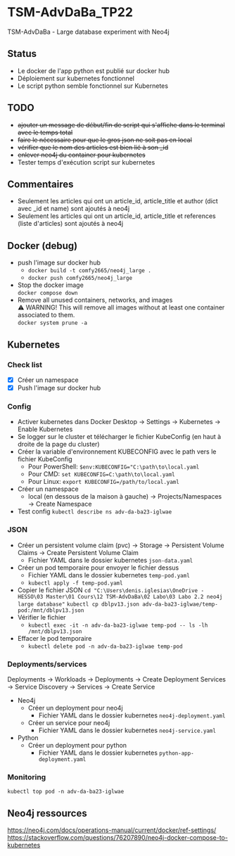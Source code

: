 # TSM-AdvDaBa_TP22
TSM-AdvDaBa - Large database experiment with Neo4j

## Status
- Le docker de l'app python est publié sur docker hub
- Déploiement sur kubernetes fonctionnel
- Le script python semble fonctionnel sur Kubernetes

## TODO
- ~~ajouter un message de début/fin de script qui s'affiche dans le terminal avec le temps total~~
- ~~faire le nécessaire pour que le gros json ne soit pas en local~~
- ~~vérifier que le nom des articles est bien lié à son _id~~
- ~~enlever neo4j du container pour kubernetes~~
- Tester temps d'exécution script sur kubernetes

## Commentaires
- Seulement les articles qui ont un article_id, article_title et author (dict avec _id et name) sont ajoutés à neo4j
- Seulement les articles qui ont un article_id, article_title et references (liste d'articles) sont ajoutés à neo4j

## Docker (debug)
- push l'image sur docker hub
    - `docker build -t comfy2665/neo4j_large .`
    - `docker push comfy2665/neo4j_large`
- Stop the docker image  
    `docker compose down`
- Remove all unused containers, networks, and images  
    ⚠️ WARNING! This will remove all images without at least one container associated to them.  
    `docker system prune -a`

## Kubernetes
### Check list
- [x] Créer un namespace
- [x] Push l'image sur docker hub
### Config
- Activer kubernetes dans Docker Desktop → Settings → Kubernetes → Enable Kubernetes
- Se logger sur le cluster et télécharger le fichier KubeConfig (en haut à droite de la page du cluster)
- Créer la variable d'environnement KUBECONFIG avec le path vers le fichier KubeConfig
    - Pour PowerShell: `$env:KUBECONFIG="C:\path\to\local.yaml`
    - Pour CMD: `set KUBECONFIG=C:\path\to\local.yaml`
    - Pour Linux: `export KUBECONFIG=/path/to/local.yaml`
- Créer un namespace
    - local (en dessous de la maison à gauche) → Projects/Namespaces → Create Namespace
- Test config `kubectl describe ns adv-da-ba23-iglwae`
### JSON
- Créer un persistent volume claim (pvc) → Storage → Persistent Volume Claims → Create Persistent Volume Claim
    - Fichier YAML dans le dossier kubernetes `json-data.yaml`
- Créer un pod temporaire pour envoyer le fichier dessus
    - Fichier YAML dans le dossier kubernetes `temp-pod.yaml`
    - `kubectl apply -f temp-pod.yaml`
- Copier le fichier JSON
    `cd "C:\Users\denis.iglesias\OneDrive - HESSO\03 Master\01 Cours\12 TSM-AdvDaBa\02 Labo\03 Labo 2.2 neo4j large database"`
    `kubectl cp dblpv13.json adv-da-ba23-iglwae/temp-pod:/mnt/dblpv13.json`
- Vérifier le fichier
    - `kubectl exec -it -n adv-da-ba23-iglwae temp-pod -- ls -lh /mnt/dblpv13.json`	
- Effacer le pod temporaire
    - `kubectl delete pod -n adv-da-ba23-iglwae temp-pod`
### Deployments/services
Deployments → Workloads → Deployments → Create Deployment
Services → Service Discovery → Services → Create Service
- Neo4j
    - Créer un deployment pour neo4j
        - Fichier YAML dans le dossier kubernetes `neo4j-deployment.yaml`
    - Créer un service pour neo4j
        - Fichier YAML dans le dossier kubernetes `neo4j-service.yaml`
- Python
    - Créer un deployment pour python
        - Fichier YAML dans le dossier kubernetes `python-app-deployment.yaml`
### Monitoring
`kubectl top pod -n adv-da-ba23-iglwae`

## Neo4j ressources
https://neo4j.com/docs/operations-manual/current/docker/ref-settings/
https://stackoverflow.com/questions/76207890/neo4j-docker-compose-to-kubernetes